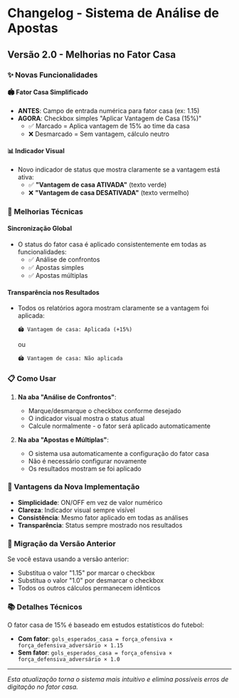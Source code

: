 # Changelog - Sistema de Análise de Apostas

## Versão 2.0 - Melhorias no Fator Casa

### ✨ Novas Funcionalidades

#### 🏟️ Fator Casa Simplificado
- **ANTES**: Campo de entrada numérica para fator casa (ex: 1.15)
- **AGORA**: Checkbox simples "Aplicar Vantagem de Casa (15%)"
  - ✅ Marcado = Aplica vantagem de 15% ao time da casa
  - ❌ Desmarcado = Sem vantagem, cálculo neutro

#### 📊 Indicador Visual
- Novo indicador de status que mostra claramente se a vantagem está ativa:
  - ✅ **"Vantagem de casa ATIVADA"** (texto verde)
  - ❌ **"Vantagem de casa DESATIVADA"** (texto vermelho)

### 🔧 Melhorias Técnicas

#### Sincronização Global
- O status do fator casa é aplicado consistentemente em todas as funcionalidades:
  - ✅ Análise de confrontos
  - ✅ Apostas simples
  - ✅ Apostas múltiplas

#### Transparência nos Resultados
- Todos os relatórios agora mostram claramente se a vantagem foi aplicada:
  ```
  🏟️ Vantagem de casa: Aplicada (+15%)
  ```
  ou
  ```
  🏟️ Vantagem de casa: Não aplicada
  ```

### 📋 Como Usar

1. **Na aba "Análise de Confrontos"**:
   - Marque/desmarque o checkbox conforme desejado
   - O indicador visual mostra o status atual
   - Calcule normalmente - o fator será aplicado automaticamente

2. **Na aba "Apostas e Múltiplas"**:
   - O sistema usa automaticamente a configuração do fator casa
   - Não é necessário configurar novamente
   - Os resultados mostram se foi aplicado

### 🎯 Vantagens da Nova Implementação

- **Simplicidade**: ON/OFF em vez de valor numérico
- **Clareza**: Indicador visual sempre visível
- **Consistência**: Mesmo fator aplicado em todas as análises
- **Transparência**: Status sempre mostrado nos resultados

### 🔄 Migração da Versão Anterior

Se você estava usando a versão anterior:
- Substitua o valor "1.15" por marcar o checkbox
- Substitua o valor "1.0" por desmarcar o checkbox
- Todos os outros cálculos permanecem idênticos

### 📚 Detalhes Técnicos

O fator casa de 15% é baseado em estudos estatísticos do futebol:
- **Com fator**: `gols_esperados_casa = força_ofensiva × força_defensiva_adversário × 1.15`
- **Sem fator**: `gols_esperados_casa = força_ofensiva × força_defensiva_adversário × 1.0`

---

*Esta atualização torna o sistema mais intuitivo e elimina possíveis erros de digitação no fator casa.*
